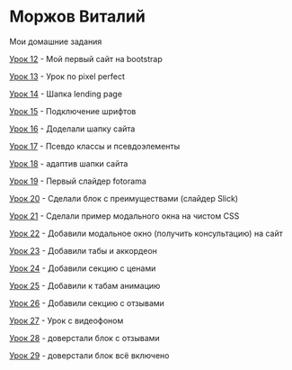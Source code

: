 # Моржов Виталий
Мои домашние задания

[Урок 12](https://vox1oot.github.io/Lesson_12/) - Мой первый сайт на bootstrap

[Урок 13](https://vox1oot.github.io/Lesson_13/) - Урок по pixel perfect

[Урок 14](https://vox1oot.github.io/Lesson_14/) - Шапка lending page

[Урок 15](https://vox1oot.github.io/Lesson_15/) - Подключение шрифтов

[Урок 16](https://vox1oot.github.io/Lesson_16/) - Доделали шапку сайта

[Урок 17](https://Vox1oot.github.io/Lesson_17/) - Псевдо классы и псевдоэлементы

[Урок 18](Vox1oot.github.io/Lesson_18/) - адаптив шапки сайта

[Урок 19](Vox1oot.github.io/Lesson_19/) - Первый слайдер fotorama

[Урок 20](https://vox1oot.github.io/Lesson_20/) - Сделали блок с преимуществами (слайдер Slick)

[Урок 21](Vox1oot.github.io/Lesson_21/) - Сделали пример модального окна на чистом CSS

[Урок 22](https://vox1oot.github.io/Lesson_22/) - Добавили модальное окно (получить консультацию) на сайт

[Урок 23](https://vox1oot.github.io/Lesson_23/) - Добавили табы и аккордеон

[Урок 24](https://vox1oot.github.io/Lesson_24/) - Добавили секцию с ценами

[Урок 25](https://vox1oot.github.io/Lesson_25/) - Добавили к табам анимацию

[Урок 26](https://vox1oot.github.io/Lesson_26/) - Добавили секцию с отзывами

[Урок 27](https://vox1oot.github.io/Lesson_27/) - Урок с видеофоном

[Урок 28](https://vox1oot.github.io/Lesson_28/) - доверстали блок с отзывами

[Урок 29](https://vox1oot.github.io/Lesson_30/) - доверстали блок всё включено
